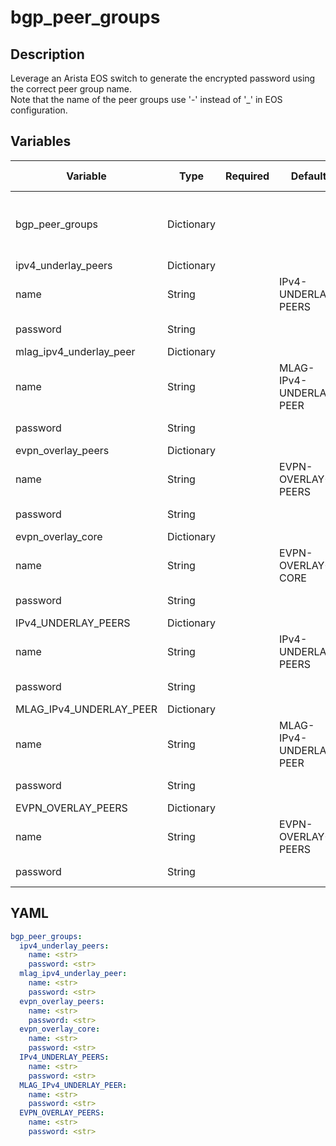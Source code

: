 # bgp_peer_groups

## Description

Leverage an Arista EOS switch to generate the encrypted password using the correct peer group name.<br>Note that the name of the peer groups use '-' instead of '_' in EOS configuration.<br>

## Variables

| Variable | Type | Required | Default | Value Restrictions | Description |
| -------- | ---- | -------- | ------- | ------------------ | ----------- |
| bgp_peer_groups | Dictionary |  |  |  | BGP peer group names and encrypted password |
|   ipv4_underlay_peers | Dictionary |  |  |  |  |
|     name | String |  | IPv4-UNDERLAY-PEERS |  |  |
|     password | String |  |  |  | Encrypted Password |
|   mlag_ipv4_underlay_peer | Dictionary |  |  |  |  |
|     name | String |  | MLAG-IPv4-UNDERLAY-PEER |  |  |
|     password | String |  |  |  | Encrypted Password |
|   evpn_overlay_peers | Dictionary |  |  |  |  |
|     name | String |  | EVPN-OVERLAY-PEERS |  |  |
|     password | String |  |  |  | Encrypted Password |
|   evpn_overlay_core | Dictionary |  |  |  |  |
|     name | String |  | EVPN-OVERLAY-CORE |  |  |
|     password | String |  |  |  | Encrypted Password |
|   IPv4_UNDERLAY_PEERS | Dictionary |  |  |  |  |
|     name | String |  | IPv4-UNDERLAY-PEERS |  |  |
|     password | String |  |  |  | Encrypted Password |
|   MLAG_IPv4_UNDERLAY_PEER | Dictionary |  |  |  |  |
|     name | String |  | MLAG-IPv4-UNDERLAY-PEER |  |  |
|     password | String |  |  |  | Encrypted Password |
|   EVPN_OVERLAY_PEERS | Dictionary |  |  |  |  |
|     name | String |  | EVPN-OVERLAY-PEERS |  |  |
|     password | String |  |  |  | Encrypted Password |

## YAML

```yaml
bgp_peer_groups:
  ipv4_underlay_peers:
    name: <str>
    password: <str>
  mlag_ipv4_underlay_peer:
    name: <str>
    password: <str>
  evpn_overlay_peers:
    name: <str>
    password: <str>
  evpn_overlay_core:
    name: <str>
    password: <str>
  IPv4_UNDERLAY_PEERS:
    name: <str>
    password: <str>
  MLAG_IPv4_UNDERLAY_PEER:
    name: <str>
    password: <str>
  EVPN_OVERLAY_PEERS:
    name: <str>
    password: <str>
```